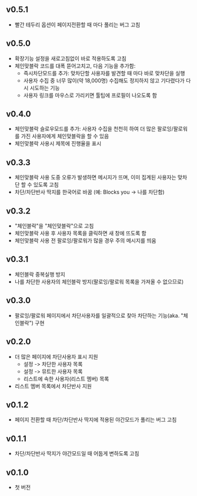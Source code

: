 v0.5.1
-----
- 빨간 테두리 옵션이 페이지전환할 때 마다 풀리는 버그 고침

v0.5.0
-----
- 확장기능 설정을 새로고침없이 바로 적용하도록 고침
- 체인맞블락 코드를 대폭 뜯어고치고, 다음 기능을 추가함:
  - 즉시차단모드를 추가: 맞차단할 사용자를 발견할 때 마다 바로 맞차단을 실행
  - 사용자 수집 중 너무 많이(약 18,000명) 수집해도 정지하지 않고 기다렸다가 다시 시도하는 기능
  - 사용자 링크를 마우스로 가리키면 툴팁에 프로필이 나오도록 함

v0.4.0
-----
- 체인맞블락 슬로우모드를 추가: 사용자 수집을 천천히 하여 더 많은 팔로잉/팔로워를 가진 사용자에게 체인맞블락을 할 수 있음
- 체인맞블락 사용시 제목에 진행율을 표시

v0.3.3
-----
- 체인맞블락 사용 도중 오류가 발생하면 메시지가 뜨며, 이미 집계된 사용자는 맞차단 할 수 있도록 고침
- 차단/차단반사 딱지를 한국어로 바꿈 (예: Blocks you -> 나를 차단함)

v0.3.2
-----
- "체인블락"을 "체인맞블락"으로 고침
- 체인맞블락 사용 후 사용자 목록을 클릭하면 새 창에 뜨도록 함 
- 체인맞블락 사용 전 팔로잉/팔로워가 많을 경우 주의 메시지를 띄움

v0.3.1
-----
- 체인블락 중복실행 방지
- 나를 차단한 사용자의 체인블락 방지(팔로잉/팔로워 목록을 가져올 수 없으므로)

v0.3.0
-----
- 팔로잉/팔로워 페이지에서 차단사용자를 일괄적으로 찾아 차단하는 기능(aka. "체인블락") 구현

v0.2.0
-----
- 더 많은 페이지에 차단사용자 표시 지원
  - 설정 -> 차단한 사용자 목록
  - 설정 -> 뮤트한 사용자 목록
  - 리스트에 속한 사용자(리스트 멤버) 목록
- 리스트 멤버 목록에서 차단반사 지원

v0.1.2
-----
- 페이지 전환할 때 차단/차단반사 딱지에 적용된 야간모드가 풀리는 버그 고침

v0.1.1
-----
- 차단/차단반사 딱지가 야간모드일 때 어둡게 변하도록 고침

v0.1.0
-----
- 첫 버전
